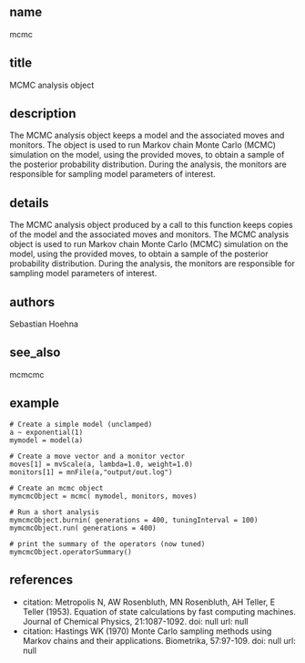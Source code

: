 ## name
mcmc
## title
MCMC analysis object
## description
The MCMC analysis object keeps a model and the associated moves and monitors. The object is used to run Markov chain Monte Carlo (MCMC) simulation on the model, using the provided moves, to obtain a sample of the posterior probability distribution. During the analysis, the monitors are responsible for sampling model parameters of interest.
## details
The MCMC analysis object produced by a call to this function keeps copies of the model and the associated moves and monitors. The MCMC analysis object is used to run Markov chain Monte Carlo (MCMC) simulation on the model, using the provided moves, to obtain a sample of the posterior probability distribution. During the analysis, the monitors are responsible for sampling model parameters of interest.
## authors
Sebastian Hoehna
## see_also
mcmcmc
## example
	# Create a simple model (unclamped)
	a ~ exponential(1)
	mymodel = model(a)
	
	# Create a move vector and a monitor vector
	moves[1] = mvScale(a, lambda=1.0, weight=1.0)
	monitors[1] = mnFile(a,"output/out.log")
	
	# Create an mcmc object
	mymcmcObject = mcmc( mymodel, monitors, moves)
	
	# Run a short analysis
	mymcmcObject.burnin( generations = 400, tuningInterval = 100)
	mymcmcObject.run( generations = 400)
	
	# print the summary of the operators (now tuned)
	mymcmcObject.operatorSummary()
	
## references
- citation: Metropolis N, AW Rosenbluth, MN Rosenbluth, AH Teller, E Teller (1953).
    Equation of state calculations by fast computing machines. Journal of Chemical
    Physics, 21:1087-1092.
  doi: null
  url: null
- citation: Hastings WK (1970) Monte Carlo sampling methods using Markov chains and
    their applications. Biometrika, 57:97-109.
  doi: null
  url: null

